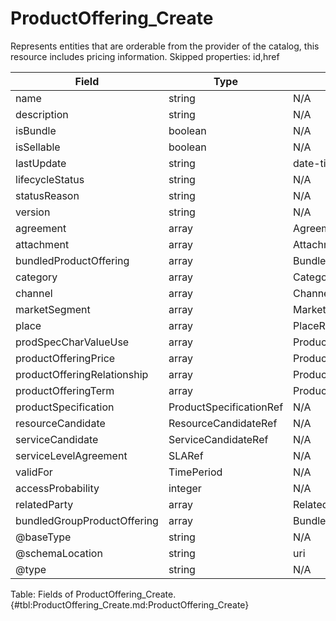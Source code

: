 <!--
    ATTENTION: This file was generated via gradle!
               Do NOT manually edit this file! Any such changes will be overwritten!
-->

# ProductOffering_Create

Represents entities that are orderable from the provider of the catalog, this resource includes pricing information.
Skipped properties: id,href

| Field | Type | Format | Required |
|-------|---|--------|---|
| name | string | N/A | Yes |
| description | string | N/A | No |
| isBundle | boolean | N/A | No |
| isSellable | boolean | N/A | No |
| lastUpdate | string | date-time | No |
| lifecycleStatus | string | N/A | No |
| statusReason | string | N/A | No |
| version | string | N/A | No |
| agreement | array | AgreementRef | No |
| attachment | array | AttachmentOrDocumentRef | No |
| bundledProductOffering | array | BundledProductOffering | No |
| category | array | CategoryRef | No |
| channel | array | ChannelRef | No |
| marketSegment | array | MarketSegmentRef | No |
| place | array | PlaceRef | No |
| prodSpecCharValueUse | array | ProductSpecificationCharacteristicValueUse | No |
| productOfferingPrice | array | ProductOfferingPriceRefOrValue | No |
| productOfferingRelationship | array | ProductOfferingRelationship | No |
| productOfferingTerm | array | ProductOfferingTerm | No |
| productSpecification | ProductSpecificationRef | N/A | No |
| resourceCandidate | ResourceCandidateRef | N/A | No |
| serviceCandidate | ServiceCandidateRef | N/A | No |
| serviceLevelAgreement | SLARef | N/A | No |
| validFor | TimePeriod | N/A | No |
| accessProbability | integer | N/A | No |
| relatedParty | array | RelatedParty | No |
| bundledGroupProductOffering | array | BundledGroupProductOffering | No |
| \@baseType | string | N/A | No |
| \@schemaLocation | string | uri | No |
| \@type | string | N/A | No |

Table: Fields of ProductOffering_Create. {#tbl:ProductOffering_Create.md:ProductOffering_Create}
